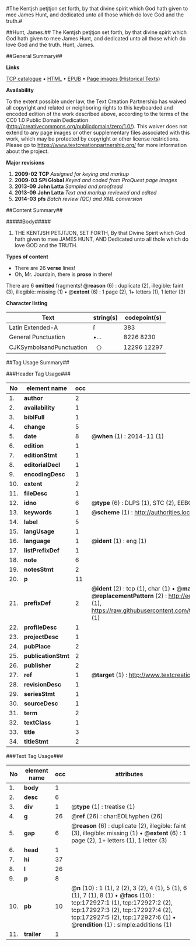 #The Kentjsh petjtjon set forth, by that divine spirit which God hath given to mee James Hunt, and dedicated unto all those which do love God and the truth.#

##Hunt, James.##
The Kentjsh petjtjon set forth, by that divine spirit which God hath given to mee James Hunt, and dedicated unto all those which do love God and the truth.
Hunt, James.

##General Summary##

**Links**

[TCP catalogue](http://www.ota.ox.ac.uk/tcp/)  • 
[HTML](http://tei.it.ox.ac.uk/tcp/Texts-HTML/free/A86/A86898.html)  • 
[EPUB](http://tei.it.ox.ac.uk/tcp/Texts-EPUB/free/A86/A86898.epub) • 
[Page images (Historical Texts)](https://historicaltexts.jisc.ac.uk/eebo-47683469e)

**Availability**

To the extent possible under law, the Text Creation Partnership has waived all copyright and related or neighboring rights to this keyboarded and encoded edition of the work described above, according to the terms of the CC0 1.0 Public Domain Dedication (http://creativecommons.org/publicdomain/zero/1.0/). This waiver does not extend to any page images or other supplementary files associated with this work, which may be protected by copyright or other license restrictions. Please go to https://www.textcreationpartnership.org/ for more information about the project.

**Major revisions**

1. __2009-02__ __TCP__ *Assigned for keying and markup*
1. __2009-03__ __SPi Global__ *Keyed and coded from ProQuest page images*
1. __2013-09__ __John Latta__ *Sampled and proofread*
1. __2013-09__ __John Latta__ *Text and markup reviewed and edited*
1. __2014-03__ __pfs__ *Batch review (QC) and XML conversion*

##Content Summary##

#####Body#####

1. THE KENTJSH PETJTJON, SET FORTH, By that Divine Spirit which God hath given to mee JAMES HUNT, AND Dedicated unto all thoſe which do love GOD and the TRUTH.

**Types of content**

  * There are 26 **verse** lines!
  * Oh, Mr. Jourdain, there is **prose** in there!

There are 6 **omitted** fragments! 
 @__reason__ (6) : duplicate (2), illegible: faint (3), illegible: missing (1)  •  @__extent__ (6) : 1 page (2), 1+ letters (1), 1 letter (3)

**Character listing**


|Text|string(s)|codepoint(s)|
|---|---|---|
|Latin Extended-A|ſ|383|
|General Punctuation|•…|8226 8230|
|CJKSymbolsandPunctuation|〈〉|12296 12297|

##Tag Usage Summary##

###Header Tag Usage###

|No|element name|occ|attributes|
|---|---|---|---|
|1.|__author__|2||
|2.|__availability__|1||
|3.|__biblFull__|1||
|4.|__change__|5||
|5.|__date__|8| @__when__ (1) : 2014-11 (1)|
|6.|__edition__|1||
|7.|__editionStmt__|1||
|8.|__editorialDecl__|1||
|9.|__encodingDesc__|1||
|10.|__extent__|2||
|11.|__fileDesc__|1||
|12.|__idno__|6| @__type__ (6) : DLPS (1), STC (2), EEBO-CITATION (1), OCLC (1), VID (1)|
|13.|__keywords__|1| @__scheme__ (1) : http://authorities.loc.gov/ (1)|
|14.|__label__|5||
|15.|__langUsage__|1||
|16.|__language__|1| @__ident__ (1) : eng (1)|
|17.|__listPrefixDef__|1||
|18.|__note__|6||
|19.|__notesStmt__|2||
|20.|__p__|11||
|21.|__prefixDef__|2| @__ident__ (2) : tcp (1), char (1)  •  @__matchPattern__ (2) : ([0-9\-]+):([0-9IVX]+) (1), (.+) (1)  •  @__replacementPattern__ (2) : http://eebo.chadwyck.com/downloadtiff?vid=$1&page=$2 (1), https://raw.githubusercontent.com/textcreationpartnership/Texts/master/tcpchars.xml#$1 (1)|
|22.|__profileDesc__|1||
|23.|__projectDesc__|1||
|24.|__pubPlace__|2||
|25.|__publicationStmt__|2||
|26.|__publisher__|2||
|27.|__ref__|1| @__target__ (1) : http://www.textcreationpartnership.org/docs/. (1)|
|28.|__revisionDesc__|1||
|29.|__seriesStmt__|1||
|30.|__sourceDesc__|1||
|31.|__term__|2||
|32.|__textClass__|1||
|33.|__title__|3||
|34.|__titleStmt__|2||


###Text Tag Usage###

|No|element name|occ|attributes|
|---|---|---|---|
|1.|__body__|1||
|2.|__desc__|6||
|3.|__div__|1| @__type__ (1) : treatise (1)|
|4.|__g__|26| @__ref__ (26) : char:EOLhyphen (26)|
|5.|__gap__|6| @__reason__ (6) : duplicate (2), illegible: faint (3), illegible: missing (1)  •  @__extent__ (6) : 1 page (2), 1+ letters (1), 1 letter (3)|
|6.|__head__|1||
|7.|__hi__|37||
|8.|__l__|26||
|9.|__p__|8||
|10.|__pb__|10| @__n__ (10) : 1 (1), 2 (2), 3 (2), 4 (1), 5 (1), 6 (1), 7 (1), 8 (1)  •  @__facs__ (10) : tcp:172927:1 (1), tcp:172927:2 (2), tcp:172927:3 (2), tcp:172927:4 (2), tcp:172927:5 (2), tcp:172927:6 (1)  •  @__rendition__ (1) : simple:additions (1)|
|11.|__trailer__|1||
